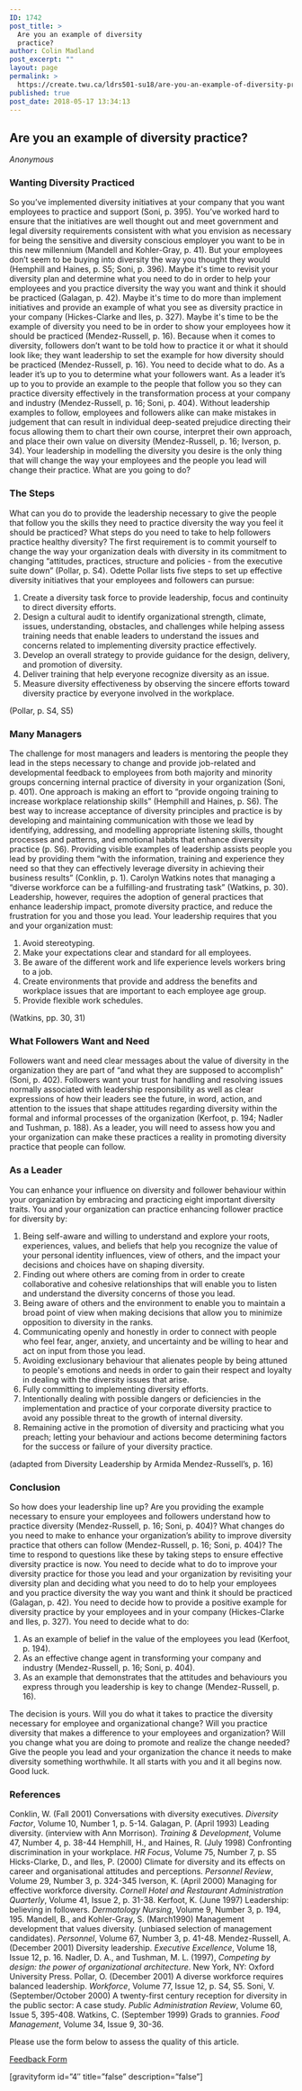 ```yaml
---
ID: 1742
post_title: >
  Are you an example of diversity
  practice?
author: Colin Madland
post_excerpt: ""
layout: page
permalink: >
  https://create.twu.ca/ldrs501-su18/are-you-an-example-of-diversity-practice/
published: true
post_date: 2018-05-17 13:34:13
---
```

<h2>Are you an example of diversity practice?</h2>

<em>Anonymous</em>

<h3>Wanting Diversity Practiced</h3>

So you’ve implemented diversity initiatives at your company that you want employees to practice and support (Soni, p. 395). You’ve worked hard to ensure that the initiatives are well thought out and meet government and legal diversity requirements consistent with what you envision as necessary for being the sensitive and diversity conscious employer you want to be in this new millennium (Mandell and Kohler-Gray, p. 41). But your employees don’t seem to be buying into diversity the way you thought they would (Hemphill and Haines, p. S5; Soni, p. 396). Maybe it's time to revisit your diversity plan and determine what you need to do in order to help your employees and you practice diversity the way you want and think it should be practiced  (Galagan, p. 42). Maybe it's time to do more than implement initiatives and provide an example of what you see as diversity practice in your company (Hickes-Clarke and Iles, p. 327). Maybe it's time to be the example of diversity you need to be in order to show your employees how it should be practiced (Mendez-Russell, p. 16). Because when it comes to diversity, followers don’t want to be told how to practice it or what it should look like; they want leadership to set the example for how diversity should be practiced (Mendez-Russell, p. 16). You need to decide what to do. As a leader it’s up to you to determine what your followers want. As a leader it’s up to you to provide an example to the people that follow you so they can practice diversity effectively in the transformation process at your company and industry (Mendez-Russell, p. 16; Soni, p. 404). Without leadership examples to follow, employees and followers alike can make mistakes in judgement that can result in individual deep-seated prejudice directing their focus allowing them to chart their own course, interpret their own approach, and place their own value on diversity (Mendez-Russell, p. 16; Iverson, p. 34). Your leadership in modelling the diversity you desire is the only thing that will change the way your employees and the people you lead will change their practice. What are you going to do?

<h3>The Steps</h3>

What can you do to provide the leadership necessary to give the people that follow you the skills they need to practice diversity the way you feel it should be practiced? What steps do you need to take to help followers practice healthy diversity? The first requirement is to commit yourself to change the way your organization deals with diversity in its commitment to changing “attitudes, practices, structure and policies - from the executive suite down” (Pollar, p. S4). Odette Pollar lists five steps to set up effective diversity initiatives that your employees and followers can pursue:

<ol>
    <li>Create a diversity task force to provide leadership, focus and continuity to direct diversity efforts.</li>
    <li>Design a cultural audit to identify organizational strength, climate, issues, understanding, obstacles, and challenges while helping assess training needs that enable leaders to understand the issues and concerns related to implementing diversity practice effectively.</li>
    <li>Develop an overall strategy to provide guidance for the design, delivery, and promotion of diversity.</li>
    <li>Deliver training that help everyone recognize diversity as an issue.</li>
    <li>Measure diversity effectiveness by observing the sincere efforts toward diversity practice by everyone involved in the workplace.</li>
</ol>

(Pollar, p. S4, S5)

<h3>Many Managers</h3>

The challenge for most managers and leaders is mentoring the people they lead in the steps necessary to change and provide job-related and developmental feedback to employees from both majority and minority groups concerning internal practice of diversity in your organization (Soni, p. 401). One approach is making an effort to “provide ongoing training to increase workplace relationship skills” (Hemphill and Haines, p. S6). The best way to increase acceptance of diversity principles and practice is by developing and maintaining communication with those we lead by identifying, addressing, and modelling appropriate listening skills, thought processes and patterns, and emotional habits that enhance diversity practice (p. S6). Providing visible examples of leadership assists people you lead by providing them “with the information, training and experience they need so that they can effectively leverage diversity in achieving their business results” (Conklin, p. 1). Carolyn Watkins notes that managing a “diverse workforce can be a fulfilling-and frustrating task” (Watkins, p. 30). Leadership, however, requires the adoption of general practices that enhance leadership impact, promote diversity practice, and reduce the frustration for you and those you lead. Your leadership requires that you and your organization must:

<ol>
    <li>Avoid stereotyping.</li>
    <li>Make your expectations clear and standard for all employees.</li>
    <li>Be aware of the different work and life experience levels workers bring to a job.</li>
    <li>Create environments that provide and address the benefits and workplace issues that are important to each employee age group.</li>
    <li>Provide flexible work schedules.</li>
</ol>

(Watkins, pp. 30, 31)

<h3>What Followers Want and Need</h3>

Followers want and need clear messages about the value of diversity in the organization they are part of “and what they are supposed to accomplish” (Soni, p. 402). Followers want your trust for handling and resolving issues normally associated with leadership responsibility as well as clear expressions of how their leaders see the future, in word, action, and attention to the issues that shape attitudes regarding diversity within the formal and informal processes of the organization (Kerfoot, p. 194; Nadler and Tushman, p. 188). As a leader, you will need to assess how you and your organization can make these practices a reality in promoting diversity practice that people can follow.

<h3>As a Leader</h3>

You can enhance your influence on diversity and follower behaviour within your organization by embracing and practicing eight important diversity traits. You and your organization can practice enhancing follower practice for diversity by:

<ol>
    <li>Being self-aware and willing to understand and explore your roots, experiences, values, and beliefs that help you recognize the value of your personal identity influences, view of others, and the impact your decisions and choices have on shaping diversity.</li>
    <li>Finding out where others are coming from in order to create collaborative and cohesive relationships that will enable you to listen and understand the diversity concerns of those you lead.</li>
    <li>Being aware of others and the environment to enable you to maintain a broad point of view when making decisions that allow you to minimize opposition to diversity in the ranks.</li>
    <li>Communicating openly and honestly in order to connect with people who feel fear, anger, anxiety, and uncertainty and be willing to hear and act on input from those you lead.</li>
    <li>Avoiding exclusionary behaviour that alienates people by being attuned to people's emotions and needs in order to gain their respect and loyalty in dealing with the diversity issues that arise.</li>
    <li>Fully committing to implementing diversity efforts.</li>
    <li>Intentionally dealing with possible dangers or deficiencies in the implementation and practice of your corporate diversity practice to avoid any possible threat to the growth of internal diversity.</li>
    <li>Remaining active in the promotion of diversity and practicing what you preach; letting your behaviour and actions become determining factors for the success or failure of your diversity practice.</li>
</ol>

(adapted from Diversity Leadership by Armida Mendez-Russell’s, p. 16)

<h3>Conclusion</h3>

So how does your leadership line up? Are you providing the example necessary to ensure your employees and followers understand how to practice diversity (Mendez-Russell, p. 16; Soni, p. 404)? What changes do you need to make to enhance your organization’s ability to improve diversity practice that others can follow (Mendez-Russell, p. 16; Soni, p. 404)? The time to respond to questions like these by taking steps to ensure effective diversity practice is now. You need to decide what to do to improve your diversity practice for those you lead and your organization by revisiting your diversity plan and deciding what you need to do to help your employees and you practice diversity the way you want and think it should be practiced (Galagan, p. 42). You need to decide how to provide a positive example for diversity practice by your employees and in your company (Hickes-Clarke and Iles, p. 327). You need to decide what to do:

<ol>
    <li>As an example of belief in the value of the employees you lead (Kerfoot, p. 194).</li>
    <li>As an effective change agent in transforming your company and industry (Mendez-Russell, p. 16; Soni, p. 404).</li>
    <li>As an example that demonstrates that the attitudes and behaviours you express through you leadership is key to change (Mendez-Russell, p. 16).</li>
</ol>

The decision is yours. Will you do what it takes to practice the diversity necessary for employee and organizational change? Will you practice diversity that makes a difference to your employees and organization? Will you change what you are doing to promote and realize the change needed? Give the people you lead and your organization the chance it needs to make diversity something worthwhile. It all starts with you and it all begins now. Good luck.

<h3>References</h3>

Conklin, W. (Fall 2001) Conversations with diversity executives. <em>Diversity Factor</em>, Volume 10, Number 1, p. 5-14.
Galagan, P. (April 1993) Leading diversity. (interview with Ann Morrison). <em>Training &amp;</em> <em>Development</em>, Volume 47, Number 4, p. 38-44
Hemphill, H., and Haines, R. (July 1998) Confronting discrimination in your workplace. <em>HR Focus</em>, Volume 75, Number 7, p. S5
Hicks-Clarke, D., and Iles, P. (2000) Climate for diversity and its effects on career and organisational attitudes and perceptions. <em>Personnel Review</em>, Volume 29, Number 3, p. 324-345
Iverson, K. (April 2000) Managing for effective workforce diversity. <em>Cornell Hotel and Restaurant</em> <em>Administration Quarterly</em>, Volume 41, Issue 2, p. 31-38.
Kerfoot, K. (June 1997) Leadership: believing in followers. <em>Dermatology Nursing</em>, Volume 9, Number 3, p. 194, 195.
Mandell, B., and Kohler-Gray, S. (March1990) Management development that values diversity. (unbiased selection of management candidates). <em>Personnel</em>, Volume 67, Number 3, p. 41-48.
Mendez-Russell, A. (December 2001) Diversity leadership. <em>Executive Excellence</em>, Volume 18, Issue 12, p. 16.
Nadler, D. A., and Tushman, M. L. (1997), <em>Competing by design: the power of organizational</em> <em>architecture</em>. New York, NY: Oxford University Press.
Pollar, O. (December 2001) A diverse workforce requires balanced leadership. <em>Workforce</em>, Volume 77, Issue 12, p. S4, S5.
Soni, V. (September/October 2000) A twenty-first century reception for diversity in the public sector: A case study. <em>Public Administration Review</em>, Volume 60, Issue 5, 395-408.
Watkins, C. (September 1999) Grads to grannies. <em>Food Management</em>, Volume 34, Issue 9, 30-36.

Please use the form below to assess the quality of this article.

<!--themify_builder_static--><a href="#" data-behavior="toggle" data-label="Feedback Form" data-lesslabel="Hide Form" data-hover="light-green" data-remove="green"> Feedback Form </a>
 
 <p>[gravityform id=&#8221;4&#8243; title=&#8221;false&#8221; description=&#8221;false&#8221;]</p><!--/themify_builder_static-->

